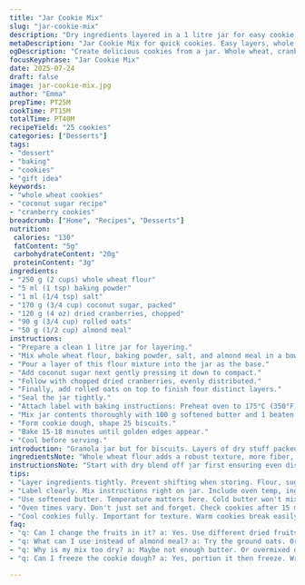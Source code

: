 ```yaml
---
title: "Jar Cookie Mix"
slug: "jar-cookie-mix"
description: "Dry ingredients layered in a 1 litre jar for easy cookie baking. Flour altered to whole wheat and almond meal. Baking soda swapped with baking powder. Sugar replaced with coconut sugar. Chocolate chips changed to chopped dried cranberries. Rolled oats used instead of quick oats. Mix pressed firmly into four layers. Recipe adjusted for 25 cookies with baking time slightly increased. Labels suggest baking instructions. Gluten free adaptable."
metaDescription: "Jar Cookie Mix for quick cookies. Easy layers, whole wheat, almond meal, coconut sugar, and cranberries bring flavor. Bake fresh treats."
ogDescription: "Create delicious cookies from a jar. Whole wheat, cranberries, and oats make it unique. Perfect gift or treat for yourself."
focusKeyphrase: "Jar Cookie Mix"
date: 2025-07-24
draft: false
image: jar-cookie-mix.jpg
author: "Emma"
prepTime: PT25M
cookTime: PT15M
totalTime: PT40M
recipeYield: "25 cookies"
categories: ["Desserts"]
tags:
- "dessert"
- "baking"
- "cookies"
- "gift idea"
keywords:
- "whole wheat cookies"
- "coconut sugar recipe"
- "cranberry cookies"
breadcrumb: ["Home", "Recipes", "Desserts"]
nutrition: 
 calories: "130"
 fatContent: "5g"
 carbohydrateContent: "20g"
 proteinContent: "3g"
ingredients:
- "250 g (2 cups) whole wheat flour"
- "5 ml (1 tsp) baking powder"
- "1 ml (1/4 tsp) salt"
- "170 g (3/4 cup) coconut sugar, packed"
- "120 g (4 oz) dried cranberries, chopped"
- "90 g (3/4 cup) rolled oats"
- "50 g (1/2 cup) almond meal"
instructions:
- "Prepare a clean 1 litre jar for layering."
- "Mix whole wheat flour, baking powder, salt, and almond meal in a bowl first."
- "Pour a layer of this flour mixture into the jar as the base."
- "Add coconut sugar next gently pressing it down to compact."
- "Follow with chopped dried cranberries, evenly distributed."
- "Finally, add rolled oats on top to finish four distinct layers."
- "Seal the jar tightly."
- "Attach label with baking instructions: Preheat oven to 175°C (350°F)."
- "Mix jar contents thoroughly with 100 g softened butter and 1 beaten egg."
- "Form cookie dough, shape 25 biscuits."
- "Bake 15-18 minutes until golden edges appear."
- "Cool before serving."
introduction: "Granola jar but for biscuits. Layers of dry stuff packed tight. Measure to fit a litre pot. Twisted from usual white flour. Whole wheat and almond meal take spots. No usual sugar either; coconut sugar pressed in. Cranberries swapped for chocolate chunks — tart surprise lurking. Oats are old-fashioned rolled not rushed quick. Salt and bicarb changed to salt and powder. Press it down firm, no loose chaos. Label slapped with how-to bake. About 25 cookies come alive. Time tweaked five minutes here, five there. Mix jar, add wet bits, bake. Cookies born from jars, no mess, no fuss. Take gift, bake simple."
ingredientsNote: "Whole wheat flour adds a robust texture, more fiber, and nuttiness, shifting from the original all-purpose flour. Almond meal replaced some flour to introduce a slight richness and tender crumb but also reduce gluten a touch. Swapping baking soda for baking powder means more lift and a slightly different crumb, but half teaspoon adjustments keep balance. Coconut sugar is less sweet than brown and lends caramel notes while holding the layering well when packed. Dried cranberries exchange for chocolate chunks, a tart-and-sweet switch adding chew and color contrast. Old-fashioned rolled oats bring chew and tooth over quick oats’ soft melting. Salt stays minimal, just a whisper to balance sweetness without overpowering layers."
instructionsNote: "Start with dry blend off jar first ensuring even distribution, easier to control. The salt, baking powder, almond meal, and flour get whisked together. Layering dry is like stacking a cake - flour mix, then sugar, then cranberries, topped off with oats. Press sugar layer down to avoid shifting. Seal jaring tight so it travels safely. Label must cover baking: dump jar content into bowl, add softened butter and egg, stir till dough just forms. Shape spoonfuls onto sheet. Ovens vary but 15-18 minutes hits the mark for golden edges and slight chew center. Cool fully before storing or gifting. These stacks last weeks, dry and neat."
tips:
- "Layer ingredients tightly. Prevent shifting when storing. Flour, sugar, cranberries, oats. Each layer distinct. Press down firm with a spoon. Helps keep everything intact. No loose ingredients lead to uneven mixing."
- "Label clearly. Mix instructions right on jar. Include oven temp, ingredient additions. Easy for anyone who bakes. They see jar, read label, know what to do. Prevents confusion. Simple guidance increases success."
- "Use softened butter. Temperature matters here. Cold butter won't mix well. Make sure it's soft. Cream with jar contents before baking. This helps dough consistency, texture ends up tender."
- "Oven times vary. Don't just set and forget. Check cookies after 15 minutes. Edges should golden, centers still soft. If not cooked, another 3 minutes. Rotate if needed for even baking."
- "Cool cookies fully. Important for texture. Warm cookies break easily. Let them sit on cooling rack at least 10 minutes. When cool, store in airtight container. Keeps flavor fresh longer."
faq:
- "q: Can I change the fruits in it? a: Yes. Use different dried fruits. Like raisins or apricots. Just keep similar weight. Texture and flavor shifts."
- "q: What can I use instead of almond meal? a: Try the ground oats. Or sunflower seed flour. Different but still good. Keeps similar texture."
- "q: Why is my mix too dry? a: Maybe not enough butter. Or overmixed dough. Watch the moisture. Adjust butter if needed."
- "q: Can I freeze the cookie dough? a: Yes, portion it then freeze. Wrap well to prevent freezer burn. Bake from frozen but add a few minutes. Enjoy later!"

---
```

